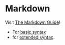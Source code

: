 # Markdown

Visit [The Markdown Guide](https://www.markdownguide.org)!

- For [basic syntax](https://www.markdownguide.org/basic-syntax)
- for [extended syntax](https://www.markdownguide.org/extended-syntax).

